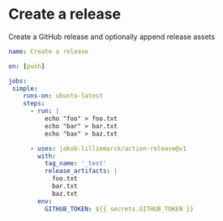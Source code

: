 # Create a release
Create a GitHub release and optionally append release assets

```yml
name: Create a release

on: [push]

jobs:
 simple:
    runs-on: ubuntu-latest
    steps:
      - run: |
          echo "foo" > foo.txt
          echo "bar" > bar.txt
          echo "bax" > baz.txt

      - uses: jakob-lilliemarck/action-release@v1
        with:
          tag_name: '_test'
          release_artifacts: |
            foo.txt
            bar.txt
            baz.txt
        env:
          GITHUB_TOKEN: ${{ secrets.GITHUB_TOKEN }}

```